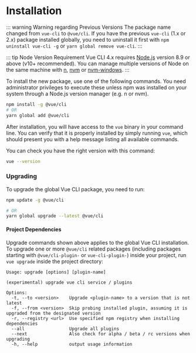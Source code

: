 # Installation

::: warning Warning regarding Previous Versions
The package name changed from `vue-cli` to `@vue/cli`.
If you have the previous `vue-cli` (1.x or 2.x) package installed globally, you need to uninstall it first with `npm uninstall vue-cli -g` or `yarn global remove vue-cli`.
:::

::: tip Node Version Requirement
Vue CLI 4.x requires [Node.js](https://nodejs.org/) version 8.9 or above (v10+ recommended). You can manage multiple versions of Node on the same machine with [n](https://github.com/tj/n), [nvm](https://github.com/creationix/nvm) or [nvm-windows](https://github.com/coreybutler/nvm-windows).
:::

To install the new package, use one of the following commands. You need administrator privileges to execute these unless npm was installed on your system through a Node.js version manager (e.g. n or nvm).

``` bash
npm install -g @vue/cli
# OR
yarn global add @vue/cli
```

After installation, you will have access to the `vue` binary in your command line. You can verify that it is properly installed by simply running `vue`, which should present you with a help message listing all available commands.

You can check you have the right version with this command:

```bash
vue --version
```

### Upgrading

To upgrade the global Vue CLI package, you need to run:

``` bash
npm update -g @vue/cli

# OR
yarn global upgrade --latest @vue/cli
```

#### Project Dependencies

Upgrade commands shown above applies to the global Vue CLI installation. To upgrade one or more `@vue/cli` related packages (including packages starting with `@vue/cli-plugin-` or `vue-cli-plugin-`) inside your project, run `vue upgrade` inside the project directory:

```
Usage: upgrade [options] [plugin-name]

(experimental) upgrade vue cli service / plugins

Options:
  -t, --to <version>    Upgrade <plugin-name> to a version that is not latest
  -f, --from <version>  Skip probing installed plugin, assuming it is upgraded from the designated version
  -r, --registry <url>  Use specified npm registry when installing dependencies
  --all                 Upgrade all plugins
  --next                Also check for alpha / beta / rc versions when upgrading
  -h, --help            output usage information
```
